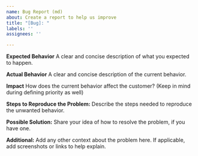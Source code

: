 ```yaml
---
name: Bug Report (md)
about: Create a report to help us improve
title: "[Bug]: "
labels: ''
assignees: ''

---
```


**Expected Behavior**
A clear and concise description of what you expected to happen.

**Actual Behavior**
A clear and concise description of the current behavior.

**Impact**
How does the current behavior affect the customer? (Keep in mind during defining priority as well)

**Steps to Reproduce the Problem:**
Describe the steps needed to reproduce the unwanted behavior.

**Possible Solution:**
Share your idea of how to resolve the problem, if you have one.

**Additional:**
Add any other context about the problem here. If applicable, add screenshots or links to help explain.
